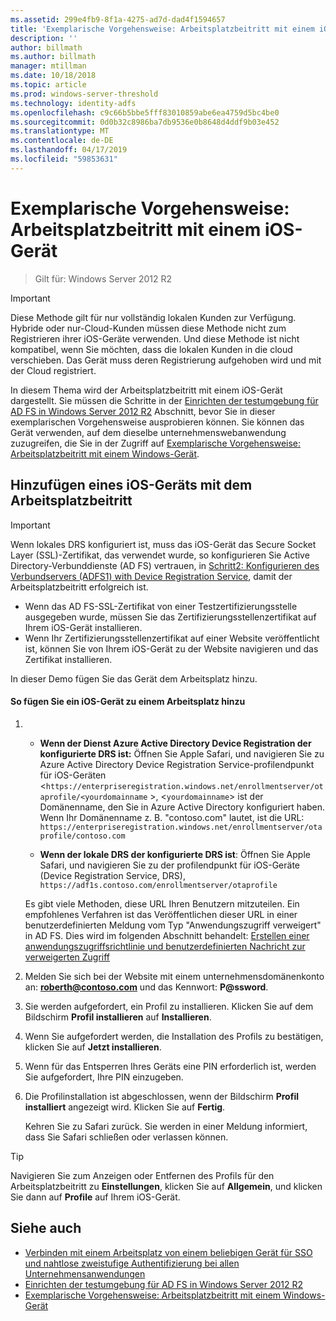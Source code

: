 ```yaml
---
ms.assetid: 299e4fb9-8f1a-4275-ad7d-dad4f1594657
title: 'Exemplarische Vorgehensweise: Arbeitsplatzbeitritt mit einem iOS-Gerät'
description: ''
author: billmath
ms.author: billmath
manager: mtillman
ms.date: 10/18/2018
ms.topic: article
ms.prod: windows-server-threshold
ms.technology: identity-adfs
ms.openlocfilehash: c9c66b5bbe5fff83010859abe6ea4759d5bc4be0
ms.sourcegitcommit: 0d0b32c8986ba7db9536e0b8648d4ddf9b03e452
ms.translationtype: MT
ms.contentlocale: de-DE
ms.lasthandoff: 04/17/2019
ms.locfileid: "59853631"
---
```

# <a name="walkthrough-workplace-join-with-an-ios-device"></a>Exemplarische Vorgehensweise: Arbeitsplatzbeitritt mit einem iOS-Gerät

>Gilt für: Windows Server 2012 R2

> [!IMPORTANT] 
> Diese Methode gilt für nur vollständig lokalen Kunden zur Verfügung. Hybride oder nur-Cloud-Kunden müssen diese Methode nicht zum Registrieren ihrer iOS-Geräte verwenden. Und diese Methode ist nicht kompatibel, wenn Sie möchten, dass die lokalen Kunden in die cloud verschieben. Das Gerät muss deren Registrierung aufgehoben wird und mit der Cloud registriert. 

In diesem Thema wird der Arbeitsplatzbeitritt mit einem iOS-Gerät dargestellt. Sie müssen die Schritte in der [Einrichten der testumgebung für AD FS in Windows Server 2012 R2](../../ad-fs/deployment/Set-up-the-lab-environment-for-AD-FS-in-Windows-Server-2012-R2.md) Abschnitt, bevor Sie in dieser exemplarischen Vorgehensweise ausprobieren können. Sie können das Gerät verwenden, auf dem dieselbe unternehmenswebanwendung zuzugreifen, die Sie in der Zugriff auf [Exemplarische Vorgehensweise: Arbeitsplatzbeitritt mit einem Windows-Gerät](Walkthrough--Workplace-Join-with-a-Windows-Device.md).


## <a name="join-an-ios-device-with-workplace-join"></a>Hinzufügen eines iOS-Geräts mit dem Arbeitsplatzbeitritt

> [!IMPORTANT]
> Wenn lokales DRS konfiguriert ist, muss das iOS-Gerät das Secure Socket Layer (SSL)-Zertifikat, das verwendet wurde, so konfigurieren Sie Active Directory-Verbunddienste (AD FS) vertrauen, in [Schritt2: Konfigurieren des Verbundservers (ADFS1) with Device Registration Service](../../ad-fs/deployment/Set-up-the-lab-environment-for-AD-FS-in-Windows-Server-2012-R2.md#BKMK_4), damit der Arbeitsplatzbeitritt erfolgreich ist.
> 
> -   Wenn das AD FS-SSL-Zertifikat von einer Testzertifizierungsstelle ausgegeben wurde, müssen Sie das Zertifizierungsstellenzertifikat auf Ihrem iOS-Gerät installieren.
> -   Wenn Ihr Zertifizierungsstellenzertifikat auf einer Website veröffentlicht ist, können Sie von Ihrem iOS-Gerät zu der Website navigieren und das Zertifikat installieren.

In dieser Demo fügen Sie das Gerät dem Arbeitsplatz hinzu.

#### <a name="to-join-an-ios-device-to-a-workplace"></a>So fügen Sie ein iOS-Gerät zu einem Arbeitsplatz hinzu

1.  -   **Wenn der Dienst Azure Active Directory Device Registration der konfigurierte DRS ist:** Öffnen Sie Apple Safari, und navigieren Sie zu Azure Active Directory Device Registration Service-profilendpunkt für iOS-Geräten <`https://enterpriseregistration.windows.net/enrollmentserver/otaprofile/<yourdomainname` >, <`yourdomainname`> ist der Domänenname, den Sie in Azure Active Directory konfiguriert haben. Wenn Ihr Domänenname z. B. "contoso.com" lautet, ist die URL: `https://enterpriseregistration.windows.net/enrollmentserver/otaprofile/contoso.com`

    -   **Wenn der lokale DRS der konfigurierte DRS ist**: Öffnen Sie Apple Safari, und navigieren Sie zu der profilendpunkt für iOS-Geräte (Device Registration Service, DRS), `https://adf1s.contoso.com/enrollmentserver/otaprofile`

    Es gibt viele Methoden, diese URL Ihren Benutzern mitzuteilen. Ein empfohlenes Verfahren ist das Veröffentlichen dieser URL in einer benutzerdefinierten Meldung vom Typ "Anwendungszugriff verweigert" in AD FS. Dies wird im folgenden Abschnitt behandelt: [Erstellen einer anwendungszugriffsrichtlinie und benutzerdefinierten Nachricht zur verweigerten Zugriff](https://docs.microsoft.com/azure/active-directory/active-directory-device-registration-on-premises-setup#create-an-application-access-policy-and-custom-access-denied-message)

2.  Melden Sie sich bei der Website mit einem unternehmensdomänenkonto an: **roberth@contoso.com** und das Kennwort: **P@ssword**.

3.  Sie werden aufgefordert, ein Profil zu installieren. Klicken Sie auf dem Bildschirm **Profil installieren** auf **Installieren**.

4.  Wenn Sie aufgefordert werden, die Installation des Profils zu bestätigen, klicken Sie auf **Jetzt installieren**.

5.  Wenn für das Entsperren Ihres Geräts eine PIN erforderlich ist, werden Sie aufgefordert, Ihre PIN einzugeben.

6.  Die Profilinstallation ist abgeschlossen, wenn der Bildschirm **Profil installiert** angezeigt wird. Klicken Sie auf **Fertig**.

    Kehren Sie zu Safari zurück. Sie werden in einer Meldung informiert, dass Sie Safari schließen oder verlassen können.

> [!TIP]
> Navigieren Sie zum Anzeigen oder Entfernen des Profils für den Arbeitsplatzbeitritt zu **Einstellungen**, klicken Sie auf **Allgemein**, und klicken Sie dann auf **Profile** auf Ihrem iOS-Gerät.

## <a name="see-also"></a>Siehe auch


- [Verbinden mit einem Arbeitsplatz von einem beliebigen Gerät für SSO und nahtlose zweistufige Authentifizierung bei allen Unternehmensanwendungen](Join-to-Workplace-from-Any-Device-for-SSO-and-Seamless-Second-Factor-Authentication-Across-Company-Applications.md)
- [Einrichten der testumgebung für AD FS in Windows Server 2012 R2](../../ad-fs/deployment/Set-up-the-lab-environment-for-AD-FS-in-Windows-Server-2012-R2.md)
- [Exemplarische Vorgehensweise: Arbeitsplatzbeitritt mit einem Windows-Gerät](Walkthrough--Workplace-Join-with-a-Windows-Device.md)



